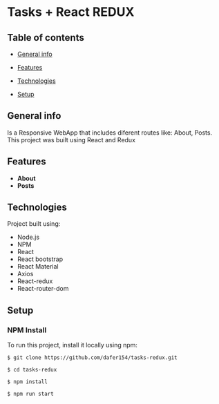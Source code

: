 # Tasks + React REDUX

## Table of contents

*  [General info](#general-info)

*  [Features](#features)

*  [Technologies](#technologies)

*  [Setup](#setup)

## General info

Is a Responsive WebApp that includes diferent routes like: About, Posts. This project was built using React and Redux

## Features

* **About**
* **Posts**

## Technologies

Project built using:

* Node.js
* NPM
* React
* React bootstrap
* React Material
* Axios
* React-redux
* React-router-dom

## Setup

### NPM Install 

To run this project, install it locally using npm:

```
$ git clone https://github.com/dafer154/tasks-redux.git

$ cd tasks-redux

$ npm install

$ npm run start
```